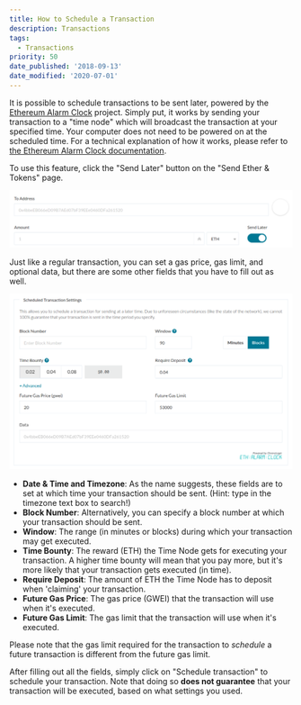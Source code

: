 ```yaml
---
title: How to Schedule a Transaction
description: Transactions
tags:
  - Transactions
priority: 50
date_published: '2018-09-13'
date_modified: '2020-07-01'
---
```


It is possible to schedule transactions to be sent later, powered by the [Ethereum Alarm Clock](https://www.ethereum-alarm-clock.com/) project. Simply put, it works by sending your transaction to a "time node" which will broadcast the transaction at your specified time. Your computer does not need to be powered on at the scheduled time. For a technical explanation of how it works, please refer to [the Ethereum Alarm Clock documentation](https://ethereum-alarm-clock.readthedocs.io/en/latest/index.html).

To use this feature, click the "Send Later" button on the "Send Ether & Tokens" page.

![Send later](../../assets/how-to/sending/how-to-schedule-a-transaction/send-later.png)

Just like a regular transaction, you can set a gas price, gas limit, and optional data, but there are some other fields that you have to fill out as well.

![Scheduled transaction settings](../../assets/how-to/sending/how-to-schedule-a-transaction/scheduled-transaction-settings.png)

* **Date & Time and Timezone**: As the name suggests, these fields are to set at which time your transaction should be sent. (Hint: type in the timezone text box to search!)
* **Block Number**: Alternatively, you can specify a block number at which your transaction should be sent.
* **Window**: The range (in minutes or blocks) during which your transaction may get executed.
* **Time Bounty**: The reward (ETH) the Time Node gets for executing your transaction. A higher time bounty will mean that you pay more, but it's more likely that your transaction gets executed (in time).
* **Require Deposit**: The amount of ETH the Time Node has to deposit when 'claiming' your transaction.
* **Future Gas Price**: The gas price (GWEI) that the transaction will use when it's executed.
* **Future Gas Limit**: The gas limit that the transaction will use when it's executed.

Please note that the gas limit required for the transaction to *schedule* a future transaction is different from the future gas limit.

After filling out all the fields, simply click on "Schedule transaction" to schedule your transaction. Note that doing so **does not guarantee** that your transaction will be executed, based on what settings you used.
